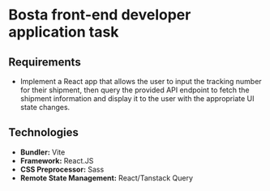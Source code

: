 # Bosta front-end developer application task

## Requirements

- Implement a React app that allows the user to input the tracking number for their shipment, then query the provided API endpoint to fetch the shipment information and display it to the user with the appropriate UI state changes.

## Technologies

- **Bundler:** Vite
- **Framework:** React.JS
- **CSS Preprocessor:** Sass
- **Remote State Management:** React/Tanstack Query

